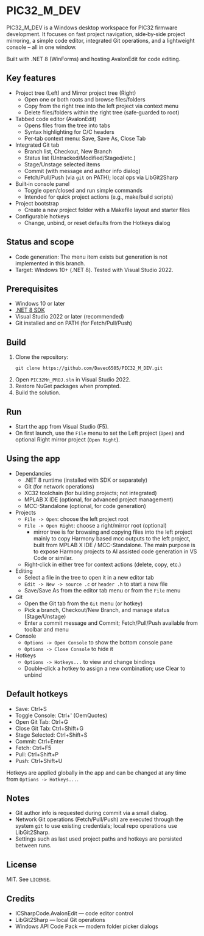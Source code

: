 ﻿# PIC32_M_DEV

PIC32_M_DEV is a Windows desktop workspace for PIC32 firmware development. It focuses on fast project navigation, side‑by‑side project mirroring, a simple code editor, integrated Git operations, and a lightweight console – all in one window.

Built with .NET 8 (WinForms) and hosting AvalonEdit for code editing.

## Key features

- Project tree (Left) and Mirror project tree (Right)
  - Open one or both roots and browse files/folders
  - Copy from the right tree into the left project via context menu
  - Delete files/folders within the right tree (safe‑guarded to root)
- Tabbed code editor (AvalonEdit)
  - Opens files from the tree into tabs
  - Syntax highlighting for C/C headers
  - Per‑tab context menu: Save, Save As, Close Tab
- Integrated Git tab
  - Branch list, Checkout, New Branch
  - Status list (Untracked/Modified/Staged/etc.)
  - Stage/Unstage selected items
  - Commit (with message and author info dialog)
  - Fetch/Pull/Push (via `git` on PATH); local ops via LibGit2Sharp
- Built‑in console panel
  - Toggle open/closed and run simple commands
  - Intended for quick project actions (e.g., make/build scripts)
- Project bootstrap
  - Create a new project folder with a Makefile layout and starter files
- Configurable hotkeys
  - Change, unbind, or reset defaults from the Hotkeys dialog

## Status and scope

- Code generation: The menu item exists but generation is not implemented in this branch.
- Target: Windows 10+ (.NET 8). Tested with Visual Studio 2022.

## Prerequisites

- Windows 10 or later
- [.NET 8 SDK](https://dotnet.microsoft.com/download/dotnet/8.0)
- Visual Studio 2022 or later (recommended)
- Git installed and on PATH (for Fetch/Pull/Push)

## Build

1. Clone the repository:
   ```
   git clone https://github.com/Davec6505/PIC32_M_DEV.git
   ```
2. Open `PIC32Mn_PROJ.sln` in Visual Studio 2022.
3. Restore NuGet packages when prompted.
4. Build the solution.

## Run

- Start the app from Visual Studio (F5).
- On first launch, use the `File` menu to set the Left project (`Open`) and optional Right mirror project (`Open Right`).

## Using the app
- Dependancies
  - .NET 8 runtime (installed with SDK or separately)
  - Git (for network operations)
  - XC32 toolchain (for building projects; not integrated)
  - MPLAB X IDE (optional, for advanced project management)
  - MCC-Standalone (optional, for code generation)
- Projects
  - `File -> Open`: choose the left project root
  - `File -> Open Right`: choose a right/mirror root (optional)
	- mirror tree is for browsing and copying files into the left project mainly to copy Harmony based mcc outputs
	  to the left project, built from MPLAB X IDE / MCC-Standalone.
	  The main purpose is to expose Harmony projects to AI assisted code generation in VS Code or similar.
  - Right‑click in either tree for context actions (delete, copy, etc.)
- Editing
  - Select a file in the tree to open it in a new editor tab
  - `Edit -> New -> source .c` or `header .h` to start a new file
  - Save/Save As from the editor tab menu or from the `File` menu
- Git
  - Open the Git tab from the `Git` menu (or hotkey)
  - Pick a branch, Checkout/New Branch, and manage status (Stage/Unstage)
  - Enter a commit message and Commit; Fetch/Pull/Push available from toolbar and menu
- Console
  - `Options -> Open Console` to show the bottom console pane
  - `Options -> Close Console` to hide it
- Hotkeys
  - `Options -> Hotkeys...` to view and change bindings
  - Double‑click a hotkey to assign a new combination; use Clear to unbind

## Default hotkeys

- Save: Ctrl+S
- Toggle Console: Ctrl+' (OemQuotes)
- Open Git Tab: Ctrl+G
- Close Git Tab: Ctrl+Shift+G
- Stage Selected: Ctrl+Shift+S
- Commit: Ctrl+Enter
- Fetch: Ctrl+F5
- Pull: Ctrl+Shift+P
- Push: Ctrl+Shift+U

Hotkeys are applied globally in the app and can be changed at any time from `Options -> Hotkeys...`.

## Notes

- Git author info is requested during commit via a small dialog.
- Network Git operations (Fetch/Pull/Push) are executed through the system `git` to use existing credentials; local repo operations use LibGit2Sharp.
- Settings such as last used project paths and hotkeys are persisted between runs.

## License

MIT. See `LICENSE`.

## Credits

- ICSharpCode.AvalonEdit — code editor control
- LibGit2Sharp — local Git operations
- Windows API Code Pack — modern folder picker dialogs
